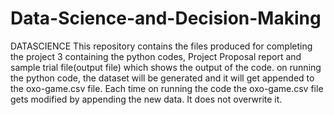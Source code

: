 # Data-Science-and-Decision-Making
DATASCIENCE
This repository contains the files produced for completing the project 3 containing the python codes, Project Proposal report and 
sample trial file(output file) which shows the output of the code.
on running the python code, the dataset will be generated and it will get appended to the oxo-game.csv file.
Each time on running the code the oxo-game.csv file gets modified by appending the new data. It does not overwrite it.
